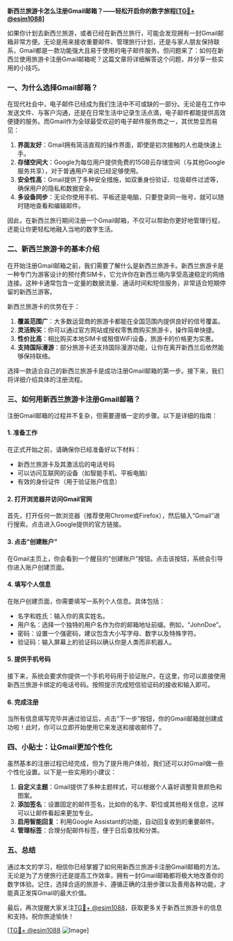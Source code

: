 **新西兰旅游卡怎么注册Gmail邮箱？——轻松开启你的数字旅程[[TG💪+ @esim1088](https://t.me/s/esim1088)]**

如果你计划去新西兰旅游，或者已经在新西兰旅行，可能会发现拥有一封Gmail邮箱非常方便。无论是用来接收重要邮件、管理旅行计划，还是与家人朋友保持联系，Gmail都是一款功能强大且易于使用的电子邮件服务。但问题来了：如何在新西兰使用旅游卡注册Gmail邮箱呢？这篇文章将详细解答这个问题，并分享一些实用的小技巧。

### 一、为什么选择Gmail邮箱？

在现代社会中，电子邮件已经成为我们生活中不可或缺的一部分。无论是在工作中发送文件、与客户沟通，还是在日常生活中记录生活点滴，电子邮件都能提供高效便捷的服务。而Gmail作为全球最受欢迎的电子邮件服务商之一，其优势显而易见：

1. **界面友好**：Gmail拥有简洁直观的操作界面，即使是初次接触的人也能快速上手。
2. **存储空间大**：Google为每位用户提供免费的15GB云存储空间（与其他Google服务共享），对于普通用户来说已经足够使用。
3. **安全性高**：Gmail提供了多种安全措施，如双重身份验证、垃圾邮件过滤等，确保用户的隐私和数据安全。
4. **多设备同步**：无论你使用手机、平板还是电脑，只要登录同一账号，就可以随时随地查看和编辑邮件。

因此，在新西兰旅行期间注册一个Gmail邮箱，不仅可以帮助你更好地管理行程，还能让你更轻松地融入当地的数字生活。

### 二、新西兰旅游卡的基本介绍

在开始注册Gmail邮箱之前，我们需要了解什么是新西兰旅游卡。新西兰旅游卡是一种专门为游客设计的预付费SIM卡，它允许你在新西兰境内享受高速稳定的网络连接。这种卡通常包含一定量的数据流量、通话时间和短信服务，非常适合短期停留的新西兰游客。

新西兰旅游卡的优势在于：

1. **覆盖范围广**：大多数运营商的旅游卡都能在全国范围内提供良好的信号覆盖。
2. **灵活购买**：你可以通过官方网站或授权零售商购买旅游卡，操作简单快捷。
3. **性价比高**：相比购买本地SIM卡或租借WiFi设备，旅游卡的价格更为实惠。
4. **支持国际漫游**：部分旅游卡还支持国际漫游功能，让你在离开新西兰后依然能够保持联络。

选择一款适合自己的新西兰旅游卡是成功注册Gmail邮箱的第一步。接下来，我们将详细介绍具体的注册流程。

### 三、如何用新西兰旅游卡注册Gmail邮箱？

注册Gmail邮箱的过程并不复杂，但需要遵循一定的步骤。以下是详细的指南：

#### 1. 准备工作

在正式开始之前，请确保你已经准备好以下材料：

- 新西兰旅游卡及其激活后的电话号码
- 可以访问互联网的设备（如智能手机、平板电脑）
- 有效的身份证件（用于验证账户信息）

#### 2. 打开浏览器并访问Gmail官网

首先，打开任何一款浏览器（推荐使用Chrome或Firefox），然后输入“Gmail”进行搜索。点击进入Google提供的官方链接。

#### 3. 点击“创建账户”

在Gmail主页上，你会看到一个醒目的“创建账户”按钮。点击该按钮，系统会引导你进入账户创建页面。

#### 4. 填写个人信息

在账户创建页面，你需要填写一系列个人信息。具体包括：

- 名字和姓氏：输入你的真实姓名。
- 用户名：选择一个独特的用户名作为你的邮箱地址前缀。例如，“JohnDoe”。
- 密码：设置一个强密码，建议包含大小写字母、数字以及特殊字符。
- 验证码：输入屏幕上的验证码以确认你是人类而非机器人。

#### 5. 提供手机号码

接下来，系统会要求你提供一个手机号码用于验证账户。在这里，你可以直接使用新西兰旅游卡绑定的电话号码。按照提示完成短信验证码的接收和输入即可。

#### 6. 完成注册

当所有信息填写完毕并通过验证后，点击“下一步”按钮，你的Gmail邮箱就创建成功啦！此时，你可以立即开始使用它来发送和接收邮件了。

### 四、小贴士：让Gmail更加个性化

虽然基本的注册过程已经完成，但为了提升用户体验，我们还可以对Gmail做一些个性化设置。以下是一些实用的小建议：

1. **自定义主题**：Gmail提供了多种主题样式，可以根据个人喜好调整背景颜色和图案。
2. **添加签名**：设置固定的邮件签名，比如你的名字、职位或其他相关信息，这样可以让邮件看起来更加专业。
3. **启用智能回复**：利用Google Assistant的功能，自动回复收到的重要邮件。
4. **管理标签**：合理分配邮件标签，便于日后查找和分类。

### 五、总结

通过本文的学习，相信你已经掌握了如何用新西兰旅游卡注册Gmail邮箱的方法。无论是为了方便旅行还是提高工作效率，拥有一封Gmail邮箱都将极大地改善你的数字体验。记住，选择合适的旅游卡、遵循正确的注册步骤以及善用各种功能，才能真正发挥Gmail的最大价值。

最后，再次提醒大家关注[TG💪+ @esim1088](https://t.me/s/esim1088)，获取更多关于新西兰旅游卡的信息和支持。祝你旅途愉快！

[[TG💪+ @esim1088](https://t.me/s/esim1088) ![Image](https://i.postimg.cc/4NQfJmqS/Snipaste-2025-05-13-00-14-12.png)]
